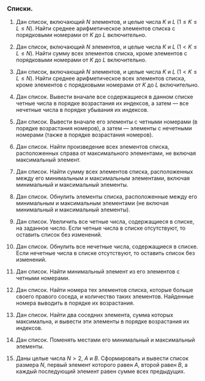 ### Списки.

1. Дан список, включающий $N$ элементов, и целые числа $K$ и $L$ ($1 ≤ K ≤ L ≤ N$). Найти среднее арифметическое элементов списка с порядковыми номерами от $K$ до $L$ включительно.

2. Дан список, включающий $N$ элементов, и целые числа $K$ и $L$ ($1 < K ≤ L ≤ N$). Найти сумму всех элементов списка, кроме элементов с порядковыми номерами от $K$ до $L$ включительно.

3. Дан список, включающий $N$ элементов, и целые числа $K$ и $L$ ($1 < K ≤ L ≤ N$). Найти среднее арифметическое всех элементов списка, кроме элементов с порядковыми номерами от $K$ до $L$ включительно.

4. Дан список. Вывести вначале все содержащиеся в данном списке четные числа в порядке возрастания их индексов, а затем — все нечетные числа в порядке убывания их индексов.

5. Дан список. Вывести вначале его элементы с четными номерами (в порядке возрастания номеров), а затем — элементы с нечетными номерами (также в порядке возрастания номеров).

6. Дан список. Найти произведение всех элементов списка, расположенных справа от максимального элементами, не включая максимальный элемент.

7. Дан список. Найти сумму всех элементов списка, расположенных между его минимальным и максимальным элементами, включая минимальный и максимальный элементы.

8. Дан список. Обнулить элементы списка, расположенные между его минимальным и максимальным элементами (не включая минимальный и максимальный элементы).

9. Дан список. Увеличить все четные числа, содержащиеся в списке, на заданное число. Если четные числа в списке отсутствуют, то оставить список без изменений.

10. Дан список. Обнулить все нечетные числа, содержащиеся в списке. Если нечетные числа в списке отсутствуют, то оставить список без изменений.

11. Дан список. Найти минимальный элемент из его элементов с четными номерами.

12. Дан список. Найти номера тех элементов списка, которые больше своего правого соседа, и количество таких элементов. Найденные номера выводить в порядке их возрастания.

13. Дан список. Найти два соседних элемента, сумма которых максимальна, и вывести эти элементы в порядке возрастания их индексов.

14. Дан список. Поменять местами его минимальный и максимальный элементы.

15. Даны целые числа $N>2$, $A$ и $B$. Сформировать и вывести список размера $N$, первый элемент которого равен $A$, второй равен $B$, а каждый последующий элемент равен сумме всех предыдущих.